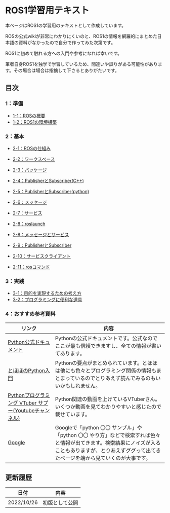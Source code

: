# ROS1学習用テキスト
本ページはROS1の学習用のテキストとして作成しています。

ROSの公式wikiが非常にわかりにくいのと、ROS1の情報を網羅的にまとめた日本語の資料がなかったので自分で作ってみた次第です。

ROS1に初めて触れる方への入門や参考になれば幸いです。

筆者自身ROS1を独学で学習しているため、間違いや誤りがある可能性があります。その場合は場合は指摘して下さるとありがたいです。

## 目次

### 1：準備

- [1-1：ROSの概要](./01_preparation/1-01.md)
- [1-2：ROS1の環境構築](./01_preparation/1-02.md)

### 2：基本
- [2-1：ROSの仕組み](./02_base/2-01.md)
- [2-2：ワークスペース](./02_base/2-02.md)
- [2-3：パッケージ](./02_base/2-03.md)
- [2-4：PublisherとSubscriber(C++)](./02_base/2-04.md)
- [2-5：PublisherとSubscriber(python)](./02_base/2-05.md)
- [2-6：メッセージ](./02_base/2-06.md)
- [2-7：サービス](./02_base/2-07.md)
- [2-8：roslaunch](./02_base/2-08.md)

- [2-8：メッセージとサービス](./02_base/2-08.md)
- [2-9：PublisherとSubscriber](./02_base/2-09.md)
- [2-10：サービスクライアント](./02_base/2-10.md)
- [2-11：rosコマンド](./02_base/2-11.md)

### 3：実践

- [3-1：目的を実現するための考え方](./03_practice/3-01.md)
- [3-2：プログラミングに便利な道具](./03_practice/3-02.md)

### 4：おすすめ参考資料

|リンク|内容|
|---|---|
|[Python公式ドキュメント](https://docs.python.org/)|Pythonの公式ドキュメントです。公式なのでここが最も信頼できますし、全ての情報が書いてあります。|
|[とほほのPython入門](https://www.tohoho-web.com/python/index.html)|Pythonの要点がまとめられています。とほほは他にも色々とプログラミング関係の情報もまとまっているのでとりあえず読んでみるのもいいかもしれません。|
|[Pythonプログラミング VTuber サプー(Youtubeチャンネル)](https://www.youtube.com/channel/UC5Kgc_HNzx4GJ-w4QMeeKiQ)|Python関連の動画を上げているVTuberさん。いくつか動画を見てわかりやすいと感じたので載せています。|
|[Google](https://www.google.co.jp/)|Googleで「python 〇〇 サンプル」や「python 〇〇 やり方」などで検索すれば色々と情報が出てきます。検索結果にノイズが入ることもありますが、とりあえずググって出てきたページを端から見ていくのが大事です。|

## 更新履歴

|日付|内容|
|---|---|
|2022/10/26|初版として公開|
